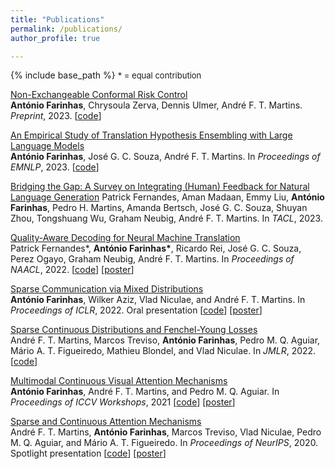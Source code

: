 ```yaml
---
title: "Publications"
permalink: /publications/
author_profile: true

---
```


{% include base_path %}
<font size="2"> * = equal contribution</font> 

[Non-Exchangeable Conformal Risk Control](https://arxiv.org/abs/2310.01262)  
**António Farinhas**, Chrysoula Zerva, Dennis Ulmer, André F. T. Martins.
*Preprint*, 2023. [[code](https://github.com/deep-spin/non-exchangeable-crc)]

[An Empirical Study of Translation Hypothesis Ensembling with Large Language Models](https://arxiv.org/abs/2310.11430)  
**António Farinhas**, José G. C. Souza, André F. T. Martins.
In *Proceedings of EMNLP*, 2023. [[code](https://github.com/deep-spin/translation-hypothesis-ensembling)]

[Bridging the Gap: A Survey on Integrating (Human) Feedback for Natural Language Generation](https://arxiv.org/abs/2305.00955)
Patrick Fernandes, Aman Madaan, Emmy Liu, **António Farinhas**, Pedro H. Martins, Amanda Bertsch, José G. C. Souza, Shuyan Zhou, Tongshuang Wu, Graham Neubig, André F. T. Martins.
In *TACL*, 2023.

[Quality-Aware Decoding for Neural Machine Translation](https://aclanthology.org/2022.naacl-main.100/)  
Patrick Fernandes\*, **António Farinhas\***, Ricardo Rei, José G. C. Souza, Perez Ogayo, Graham Neubig, André F. T. Martins.
In *Proceedings of NAACL*, 2022. [[code](https://github.com/deep-spin/qaware-decode)] [[poster](https://antonio-farinhas.github.io/documents/2022_NAACL_Poster.pdf)]

[Sparse Communication via Mixed Distributions](https://openreview.net/forum?id=WAid50QschI)  
**António Farinhas**, Wilker Aziz, Vlad Niculae, and André F. T. Martins.
In *Proceedings of ICLR*, 2022. Oral presentation [[code](https://github.com/deep-spin/sparse-communication)] [[poster](https://antonio-farinhas.github.io/documents/2022_ICLR_Poster.pdf)]

[Sparse Continuous Distributions and Fenchel-Young Losses](https://jmlr.org/papers/v23/21-0879.html)  
André F. T. Martins, Marcos Treviso, **António Farinhas**, Pedro M. Q. Aguiar, Mário A. T. Figueiredo, Mathieu Blondel, and Vlad Niculae.
In *JMLR*, 2022. [[code](https://github.com/deep-spin/sparse_continuous_distributions)]

[Multimodal Continuous Visual Attention Mechanisms](https://arxiv.org/abs/2104.03046)  
**António Farinhas**, André F. T. Martins, and Pedro M. Q. Aguiar.
In *Proceedings of ICCV Workshops*, 2021 [[code](https://github.com/deep-spin/vqa-multimodal-continuous-attention)] [[poster](https://antonio-farinhas.github.io/documents/2021_VIPriors_Poster.pdf)]

[Sparse and Continuous Attention Mechanisms](https://arxiv.org/abs/2006.07214)  
André F. T. Martins, **António Farinhas**, Marcos Treviso, Vlad Niculae, Pedro M. Q. Aguiar, and Mário A. T. Figueiredo.
In *Proceedings of NeurIPS*, 2020. Spotlight presentation [[code](https://github.com/deep-spin/mcan-vqa-continuous-attention)] [[poster](https://antonio-farinhas.github.io/documents/2020_NeurIPS_Poster.pdf)]
